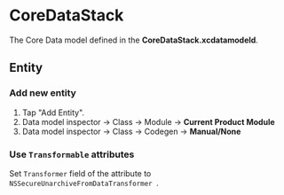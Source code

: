# CoreDataStack
The Core Data model defined in the **CoreDataStack.xcdatamodeld**.

## Entity
### Add new entity
1. Tap "Add Entity". 
2. Data model inspector -> Class -> Module -> **Current Product Module**
3. Data model inspector -> Class -> Codegen -> **Manual/None**


### Use `Transformable` attributes
Set `Transformer` field of the attribute to `NSSecureUnarchiveFromDataTransformer `.
